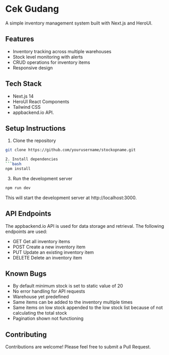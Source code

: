 # Cek Gudang

A simple inventory management system built with Next.js and HeroUI.

## Features

- Inventory tracking across multiple warehouses
- Stock level monitoring with alerts
- CRUD operations for inventory items
- Responsive design

## Tech Stack

- Next.js 14
- HeroUI React Components
- Tailwind CSS
- appbackend.io API.

## Setup Instructions

1. Clone the repository

````bash
git clone https://github.com/yourusername/stockopname.git

2. Install dependencies
```bash
npm install
````

3. Run the development server

```bash
npm run dev
```

This will start the development server at http://localhost:3000.

## API Endpoints

The appbackend.io API is used for data storage and retrieval. The following endpoints are used:

- GET Get all inventory items
- POST Create a new inventory item
- PUT Update an existing inventory item
- DELETE Delete an inventory item

## Known Bugs

- By default minimum stock is set to static value of 20
- No error handling for API requests
- Warehouse yet predefined
- Same items can be added to the inventory multiple times
- Same items on low stock appended to the low stock list because of not calculating the total stock
- Pagination shown not functioning

## Contributing

Contributions are welcome! Please feel free to submit a Pull Request.
